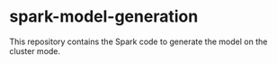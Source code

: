 # spark-model-generation
This repository contains the Spark code to generate the model on the cluster mode.
